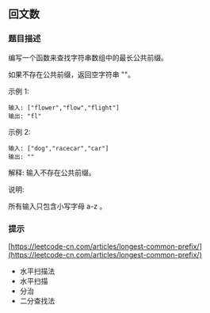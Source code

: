 
## 回文数

### 题目描述

编写一个函数来查找字符串数组中的最长公共前缀。

如果不存在公共前缀，返回空字符串 ""。

示例 1:

```
输入: ["flower","flow","flight"]
输出: "fl"

```
示例 2:
```
输入: ["dog","racecar","car"]
输出: ""
```
解释: 输入不存在公共前缀。

说明:

所有输入只包含小写字母 a-z 。


### 提示


[https://leetcode-cn.com/articles/longest-common-prefix/](https://leetcode-cn.com/articles/longest-common-prefix/)


* 水平扫描法
* 水平扫描
* 分治
* 二分查找法